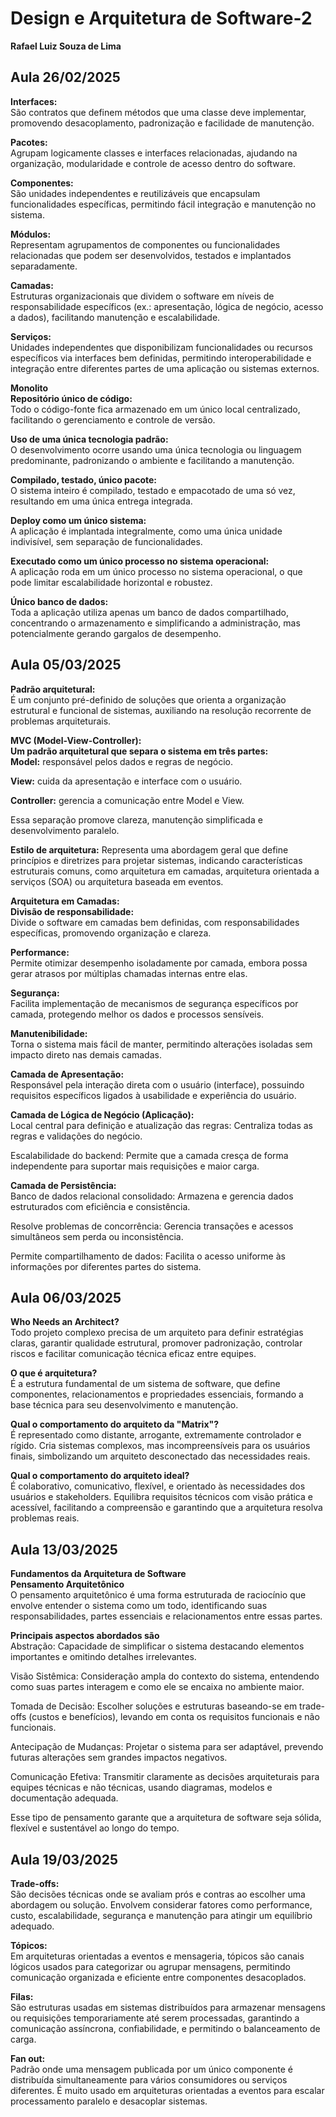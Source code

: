 # Design e Arquitetura de Software-2
**Rafael Luiz Souza de Lima**

## Aula 26/02/2025

**Interfaces:**\
São contratos que definem métodos que uma classe deve implementar, promovendo desacoplamento, padronização e facilidade de manutenção.

**Pacotes:**\
Agrupam logicamente classes e interfaces relacionadas, ajudando na organização, modularidade e controle de acesso dentro do software.

**Componentes:**\
São unidades independentes e reutilizáveis que encapsulam funcionalidades específicas, permitindo fácil integração e manutenção no sistema.

**Módulos:**\
Representam agrupamentos de componentes ou funcionalidades relacionadas que podem ser desenvolvidos, testados e implantados separadamente.

**Camadas:**\
Estruturas organizacionais que dividem o software em níveis de responsabilidade específicos (ex.: apresentação, lógica de negócio, acesso a dados), facilitando manutenção e escalabilidade.

**Serviços:**\
Unidades independentes que disponibilizam funcionalidades ou recursos específicos via interfaces bem definidas, permitindo interoperabilidade e integração entre diferentes partes de uma aplicação ou sistemas externos.


**Monolito**\
**Repositório único de código:**\
Todo o código-fonte fica armazenado em um único local centralizado, facilitando o gerenciamento e controle de versão.

**Uso de uma única tecnologia padrão:**\
O desenvolvimento ocorre usando uma única tecnologia ou linguagem predominante, padronizando o ambiente e facilitando a manutenção.

**Compilado, testado, único pacote:**\
O sistema inteiro é compilado, testado e empacotado de uma só vez, resultando em uma única entrega integrada.

**Deploy como um único sistema:**\
A aplicação é implantada integralmente, como uma única unidade indivisível, sem separação de funcionalidades.

**Executado como um único processo no sistema operacional:**\
A aplicação roda em um único processo no sistema operacional, o que pode limitar escalabilidade horizontal e robustez.

**Único banco de dados:**\
Toda a aplicação utiliza apenas um banco de dados compartilhado, concentrando o armazenamento e simplificando a administração, mas potencialmente gerando gargalos de desempenho.


## Aula 05/03/2025
**Padrão arquitetural:**\
É um conjunto pré-definido de soluções que orienta a organização estrutural e funcional de sistemas, auxiliando na resolução recorrente de problemas arquiteturais.

**MVC (Model-View-Controller):**\
**Um padrão arquitetural que separa o sistema em três partes:**\
**Model:** responsável pelos dados e regras de negócio.

**View:** cuida da apresentação e interface com o usuário.

**Controller:** gerencia a comunicação entre Model e View.

Essa separação promove clareza, manutenção simplificada e desenvolvimento paralelo.


**Estilo de arquitetura:**
Representa uma abordagem geral que define princípios e diretrizes para projetar sistemas, indicando características estruturais comuns, como arquitetura em camadas, arquitetura orientada a serviços (SOA) ou arquitetura baseada em eventos.


**Arquitetura em Camadas:**\
**Divisão de responsabilidade:**\
Divide o software em camadas bem definidas, com responsabilidades específicas, promovendo organização e clareza.

**Performance:**\
Permite otimizar desempenho isoladamente por camada, embora possa gerar atrasos por múltiplas chamadas internas entre elas.

**Segurança:**\
Facilita implementação de mecanismos de segurança específicos por camada, protegendo melhor os dados e processos sensíveis.

**Manutenibilidade:**\
Torna o sistema mais fácil de manter, permitindo alterações isoladas sem impacto direto nas demais camadas.

**Camada de Apresentação:**\
Responsável pela interação direta com o usuário (interface), possuindo requisitos específicos ligados à usabilidade e experiência do usuário.

**Camada de Lógica de Negócio (Aplicação):**\
Local central para definição e atualização das regras: Centraliza todas as regras e validações do negócio.

Escalabilidade do backend: Permite que a camada cresça de forma independente para suportar mais requisições e maior carga.

**Camada de Persistência:**\
Banco de dados relacional consolidado: Armazena e gerencia dados estruturados com eficiência e consistência.

Resolve problemas de concorrência: Gerencia transações e acessos simultâneos sem perda ou inconsistência.

Permite compartilhamento de dados: Facilita o acesso uniforme às informações por diferentes partes do sistema.



## Aula 06/03/2025
**Who Needs an Architect?**\
Todo projeto complexo precisa de um arquiteto para definir estratégias claras, garantir qualidade estrutural, promover padronização, controlar riscos e facilitar comunicação técnica eficaz entre equipes.

**O que é arquitetura?**\
É a estrutura fundamental de um sistema de software, que define componentes, relacionamentos e propriedades essenciais, formando a base técnica para seu desenvolvimento e manutenção.

**Qual o comportamento do arquiteto da "Matrix"?**\
É representado como distante, arrogante, extremamente controlador e rígido. Cria sistemas complexos, mas incompreensíveis para os usuários finais, simbolizando um arquiteto desconectado das necessidades reais.

**Qual o comportamento do arquiteto ideal?**\
É colaborativo, comunicativo, flexível, e orientado às necessidades dos usuários e stakeholders. Equilibra requisitos técnicos com visão prática e acessível, facilitando a compreensão e garantindo que a arquitetura resolva problemas reais.


## Aula 13/03/2025
**Fundamentos da Arquitetura de Software**\
**Pensamento Arquitetônico**\
O pensamento arquitetônico é uma forma estruturada de raciocínio que envolve entender o sistema como um todo, identificando suas responsabilidades, partes essenciais e relacionamentos entre essas partes.



**Principais aspectos abordados são**\
Abstração: Capacidade de simplificar o sistema destacando elementos importantes e omitindo detalhes irrelevantes.

Visão Sistêmica: Consideração ampla do contexto do sistema, entendendo como suas partes interagem e como ele se encaixa no ambiente maior.

Tomada de Decisão: Escolher soluções e estruturas baseando-se em trade-offs (custos e benefícios), levando em conta os requisitos funcionais e não funcionais.

Antecipação de Mudanças: Projetar o sistema para ser adaptável, prevendo futuras alterações sem grandes impactos negativos.

Comunicação Efetiva: Transmitir claramente as decisões arquiteturais para equipes técnicas e não técnicas, usando diagramas, modelos e documentação adequada.

Esse tipo de pensamento garante que a arquitetura de software seja sólida, flexível e sustentável ao longo do tempo.


## Aula 19/03/2025
**Trade-offs:**\
São decisões técnicas onde se avaliam prós e contras ao escolher uma abordagem ou solução. Envolvem considerar fatores como performance, custo, escalabilidade, segurança e manutenção para atingir um equilíbrio adequado.

**Tópicos:**\
Em arquiteturas orientadas a eventos e mensageria, tópicos são canais lógicos usados para categorizar ou agrupar mensagens, permitindo comunicação organizada e eficiente entre componentes desacoplados.

**Filas:**\
São estruturas usadas em sistemas distribuídos para armazenar mensagens ou requisições temporariamente até serem processadas, garantindo a comunicação assíncrona, confiabilidade, e permitindo o balanceamento de carga.

**Fan out:**\
Padrão onde uma mensagem publicada por um único componente é distribuída simultaneamente para vários consumidores ou serviços diferentes. É muito usado em arquiteturas orientadas a eventos para escalar processamento paralelo e desacoplar sistemas.


